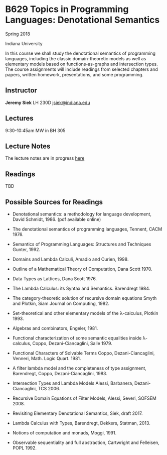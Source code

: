 # B629 Topics in Programming Languages: Denotational Semantics

Spring 2018

Indiana University

In this course we shall study the denotational semantics of
programming languages, including the classic domain-theoretic models
as well as elementary models based on functions-as-graphs and
intersection types. The course assignments will include readings from
selected chapters and papers, written homework, presentations, and
some programming.

## Instructor

**Jeremy Siek** LH 230D [jsiek@indiana.edu](mailto:jsiek@indiana.edu)

## Lectures

9:30-10:45am MW in BH 305


## Lecture Notes

The lecture notes are in progress [here](notes.pdf)


## Readings

TBD

## Possible Sources for Readings

- Denotational semantics: a methodology for language development,
  David Schmidt, 1986. (pdf available online)

- The denotational semantics of programming languages,
  Tennent, CACM 1976.

- Semantics of Programming Languages: Structures and Techniques
  Gunter, 1992.

- Domains and Lambda Calculi, Amadio and Curien, 1998.

- Outline of a Mathematical Theory of Computation, Dana Scott 1970.

- Data Types as Lattices, Dana Scott 1976.

- The Lambda Calculus: its Syntax and Semantics. Barendregt 1984.

- The category-theoretic solution of recursive domain equations
  Smyth and Plotkin, Siam Journal on Computing, 1982.

- Set-theoretical and other elementary models of the λ-calculus,
  Plotkin 1993.

- Algebras and combinators, Engeler, 1981.

- Functional characterization of some semantic equalities
  inside λ-calculus, Coppo, Dezani-Ciancaglini, Salle 1979.

- Functional Characters of Solvable Terms
  Coppo, Dezani-Ciancaglini, Venneri, Math. Logic Quart. 1981.

- A filter lambda model and the completeness of type assignment,
  Barendregt, Coppo, Dezani-Ciancaglini, 1983.

- Intersection Types and Lambda Models
  Alessi, Barbanera, Dezani-Ciancaglini, TCS 2006.

- Recursive Domain Equations of Filter Models,
  Alessi, Severi, SOFSEM 2008.

- Revisiting Elementary Denotational Semantics,
  Siek, draft 2017.

- Lambda Calculus with Types, Barendregt, Dekkers, Statman, 2013.

- Notions of computation and monads, Moggi, 1991.

- Observable sequentiality and full abstraction,
  Cartwright and Felleisen, POPL 1992.

